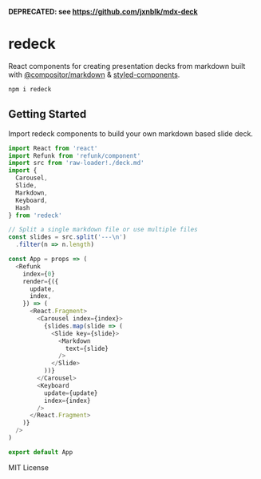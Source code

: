 
**DEPRECATED: see https://github.com/jxnblk/mdx-deck**

# redeck

React components for creating presentation decks from markdown
built with [@compositor/markdown][mdx] & [styled-components][sc].

[sc]: https://styled-components.com
[mdx]: https://github.com/c8r/markdown


```sh
npm i redeck
```

## Getting Started

Import redeck components to build your own markdown based slide deck.

```js
import React from 'react'
import Refunk from 'refunk/component'
import src from 'raw-loader!./deck.md'
import {
  Carousel,
  Slide,
  Markdown,
  Keyboard,
  Hash
} from 'redeck'

// Split a single markdown file or use multiple files
const slides = src.split('---\n')
  .filter(n => n.length)

const App = props => (
  <Refunk
    index={0}
    render={({
      update,
      index,
    }) => (
      <React.Fragment>
        <Carousel index={index}>
          {slides.map(slide => (
            <Slide key={slide}>
              <Markdown
                text={slide}
              />
            </Slide>
          ))}
        </Carousel>
        <Keyboard
          update={update}
          index={index}
        />
      </React.Fragment>
    )}
  />
)

export default App
```

MIT License
